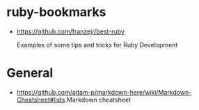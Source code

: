 # ruby-bookmarks

* https://github.com/franzejr/best-ruby

  Examples of some tips and tricks for Ruby Development


# General

* https://github.com/adam-p/markdown-here/wiki/Markdown-Cheatsheet#lists
  Markdown cheatsheet
